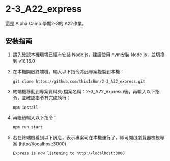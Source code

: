 # 2-3_A22_express
這是 Alpha Camp 學期2-3的 A22作業。

<h2>安裝指南</h2>

1. 請先確認本機環境已經有安裝 Node.js，建議使用 nvm安裝 Node.js，並切換到 v16.16.0
2. 在本機開啟終端機，輸入以下指令將此專案複製到本機：
   ```
   git clone https://github.com/thisIsBun/2-3_A22_express.git
   ```
3. 終端機移動到專案資料夾(檔案名稱：2-3_A22_express)後，再輸入以下指令，並確認指令有完成執行：
   
   ```
   npm install
   ```
      
4. 再繼續輸入以下指令：
   ```
   npm run start
   ``` 
       
5. 若在終端機看到以下訊息，表示專案可在本機運行了，即可開啟瀏覽器檢視專案 (http://localhost:3000) 
   ```
   Express is now listening to http://localhost:3000
   ```
